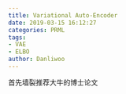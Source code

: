 ```yaml
---
title: Variational Auto-Encoder
date: 2019-03-15 16:12:27
categories: PRML
tags:
- VAE
- ELBO
author: Danliwoo
---
```


首先墙裂推荐大牛的博士论文

